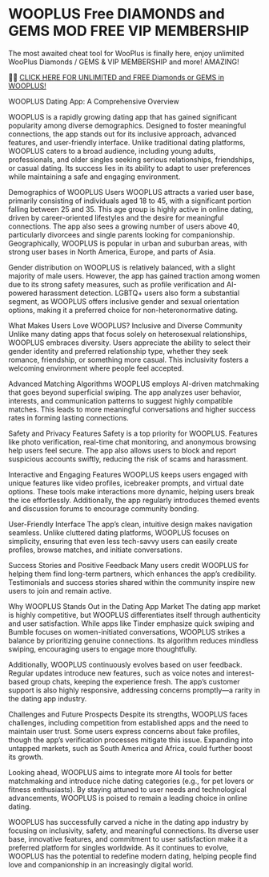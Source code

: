 # WOOPLUS Free DIAMONDS and GEMS MOD FREE VIP MEMBERSHIP

The most awaited cheat tool for WooPlus is finally here, enjoy unlimited WooPlus Diamonds / GEMS & VIP MEMBERSHIP and more! AMAZING!

🍑🍑 <a href="https://tipsforu.click/new/pages/wooplus.html">CLICK HERE FOR UNLIMITED and FREE Diamonds or GEMS in WOOPLUS! </a>

WOOPLUS Dating App: A Comprehensive Overview

WOOPLUS is a rapidly growing dating app that has gained significant popularity among diverse demographics. Designed to foster meaningful connections, the app stands out for its inclusive approach, advanced features, and user-friendly interface. Unlike traditional dating platforms, WOOPLUS caters to a broad audience, including young adults, professionals, and older singles seeking serious relationships, friendships, or casual dating. Its success lies in its ability to adapt to user preferences while maintaining a safe and engaging environment.

Demographics of WOOPLUS Users
WOOPLUS attracts a varied user base, primarily consisting of individuals aged 18 to 45, with a significant portion falling between 25 and 35. This age group is highly active in online dating, driven by career-oriented lifestyles and the desire for meaningful connections. The app also sees a growing number of users above 40, particularly divorcees and single parents looking for companionship. Geographically, WOOPLUS is popular in urban and suburban areas, with strong user bases in North America, Europe, and parts of Asia.

Gender distribution on WOOPLUS is relatively balanced, with a slight majority of male users. However, the app has gained traction among women due to its strong safety measures, such as profile verification and AI-powered harassment detection. LGBTQ+ users also form a substantial segment, as WOOPLUS offers inclusive gender and sexual orientation options, making it a preferred choice for non-heteronormative dating.

What Makes Users Love WOOPLUS?
Inclusive and Diverse Community
Unlike many dating apps that focus solely on heterosexual relationships, WOOPLUS embraces diversity. Users appreciate the ability to select their gender identity and preferred relationship type, whether they seek romance, friendship, or something more casual. This inclusivity fosters a welcoming environment where people feel accepted.

Advanced Matching Algorithms
WOOPLUS employs AI-driven matchmaking that goes beyond superficial swiping. The app analyzes user behavior, interests, and communication patterns to suggest highly compatible matches. This leads to more meaningful conversations and higher success rates in forming lasting connections.

Safety and Privacy Features
Safety is a top priority for WOOPLUS. Features like photo verification, real-time chat monitoring, and anonymous browsing help users feel secure. The app also allows users to block and report suspicious accounts swiftly, reducing the risk of scams and harassment.

Interactive and Engaging Features
WOOPLUS keeps users engaged with unique features like video profiles, icebreaker prompts, and virtual date options. These tools make interactions more dynamic, helping users break the ice effortlessly. Additionally, the app regularly introduces themed events and discussion forums to encourage community bonding.

User-Friendly Interface
The app’s clean, intuitive design makes navigation seamless. Unlike cluttered dating platforms, WOOPLUS focuses on simplicity, ensuring that even less tech-savvy users can easily create profiles, browse matches, and initiate conversations.

Success Stories and Positive Feedback
Many users credit WOOPLUS for helping them find long-term partners, which enhances the app’s credibility. Testimonials and success stories shared within the community inspire new users to join and remain active.

Why WOOPLUS Stands Out in the Dating App Market
The dating app market is highly competitive, but WOOPLUS differentiates itself through authenticity and user satisfaction. While apps like Tinder emphasize quick swiping and Bumble focuses on women-initiated conversations, WOOPLUS strikes a balance by prioritizing genuine connections. Its algorithm reduces mindless swiping, encouraging users to engage more thoughtfully.

Additionally, WOOPLUS continuously evolves based on user feedback. Regular updates introduce new features, such as voice notes and interest-based group chats, keeping the experience fresh. The app’s customer support is also highly responsive, addressing concerns promptly—a rarity in the dating app industry.

Challenges and Future Prospects
Despite its strengths, WOOPLUS faces challenges, including competition from established apps and the need to maintain user trust. Some users express concerns about fake profiles, though the app’s verification processes mitigate this issue. Expanding into untapped markets, such as South America and Africa, could further boost its growth.

Looking ahead, WOOPLUS aims to integrate more AI tools for better matchmaking and introduce niche dating categories (e.g., for pet lovers or fitness enthusiasts). By staying attuned to user needs and technological advancements, WOOPLUS is poised to remain a leading choice in online dating.
 
WOOPLUS has successfully carved a niche in the dating app industry by focusing on inclusivity, safety, and meaningful connections. Its diverse user base, innovative features, and commitment to user satisfaction make it a preferred platform for singles worldwide. As it continues to evolve, WOOPLUS has the potential to redefine modern dating, helping people find love and companionship in an increasingly digital world.
